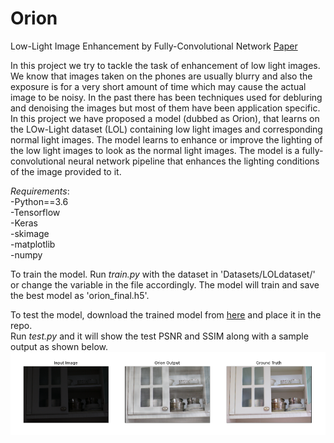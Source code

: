# Orion
Low-Light Image Enhancement by Fully-Convolutional Network
[Paper](https://drive.google.com/open?id=18MJJTRw5DxxidpWpseMDuY3jvHc4lnKK)

In this project we try to tackle the task of enhancement of low light images. We know that images taken on the phones are usually blurry and also the exposure is for a very short amount of time which may cause the actual image to be noisy. In the past there has been techniques used for debluring and denoising the images but most of them have been application specific. In this project we have proposed a model (dubbed as Orion), that learns on the LOw-Light dataset (LOL) containing low light images and corresponding normal light images. The model learns to enhance or improve the lighting of the low light images to look as the normal light images. The model is a fully-convolutional neural network pipeline that enhances the lighting conditions of the image provided to it.

*Requirements*:<br>
-Python==3.6<br>
-Tensorflow<br>
-Keras<br>
-skimage<br>
-matplotlib<br>
-numpy<br>

To train the model. Run *train.py* with the dataset in 'Datasets/LOLdataset/' or change the variable in the file accordingly. The model will train and save the best model as 'orion_final.h5'.
<br>

To test the model, download the trained model from [here]( https://drive.google.com/file/d/1Qk7R7IJQahPMgzW02fRPd9ujaNc5TlFr/view?usp=sharing) and place it in the repo. <br>Run *test.py* and it will show the test PSNR and SSIM along with a sample output as shown below.
![Results](OUTPUT.png "Results")

